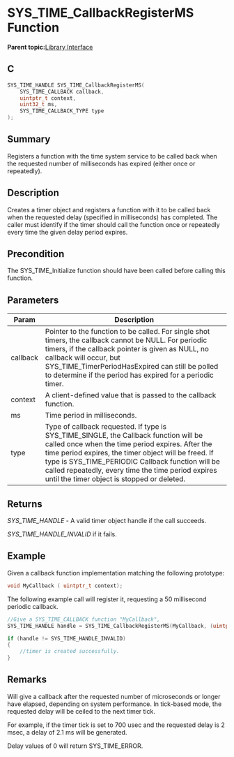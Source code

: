 # SYS\_TIME\_CallbackRegisterMS Function

**Parent topic:**[Library Interface](GUID-3D84F884-122D-4A4A-95DA-DFD8C2E84650.md)

## C

```c
SYS_TIME_HANDLE SYS_TIME_CallbackRegisterMS(
    SYS_TIME_CALLBACK callback,
    uintptr_t context,
    uint32_t ms,
    SYS_TIME_CALLBACK_TYPE type
);
```

## Summary

Registers a function with the time system service to be called back when the requested number of milliseconds has expired \(either once or repeatedly\).

## Description

Creates a timer object and registers a function with it to be called back<br />when the requested delay \(specified in milliseconds\) has completed. The<br />caller must identify if the timer should call the function once or repeatedly<br />every time the given delay period expires.

## Precondition

The SYS\_TIME\_Initialize function should have been called before calling this function.

## Parameters

|Param|Description|
|-----|-----------|
|callback|Pointer to the function to be called. For single shot timers, the callback cannot be NULL. For periodic timers, if the callback pointer is given as NULL, no callback will occur, but SYS\_TIME\_TimerPeriodHasExpired can still be polled to determine if the period has expired for a periodic timer.|
|context|A client-defined value that is passed to the callback function.|
|ms|Time period in milliseconds.|
|type|Type of callback requested. If type is SYS\_TIME\_SINGLE, the Callback function will be called once when the time period expires. After the time period expires, the timer object will be freed. If type is SYS\_TIME\_PERIODIC Callback function will be called repeatedly, every time the time period expires until the timer object is stopped or deleted.|

## Returns

*SYS\_TIME\_HANDLE* - A valid timer object handle if the call succeeds.

*SYS\_TIME\_HANDLE\_INVALID* if it fails.

## Example

Given a callback function implementation matching the following prototype:

```c
void MyCallback ( uintptr_t context);
```

The following example call will register it, requesting a 50 millisecond periodic callback.

```c
//Give a SYS_TIME_CALLBACK function "MyCallback",
SYS_TIME_HANDLE handle = SYS_TIME_CallbackRegisterMS(MyCallback, (uintptr_t)0, 50, SYS_TIME_PERIODIC);

if (handle != SYS_TIME_HANDLE_INVALID)
{
    //timer is created successfully.
}
```

## Remarks

Will give a callback after the requested number of microseconds or longer have elapsed, depending on system performance. In tick-based mode, the requested delay will be ceiled to the next timer tick.

For example, if the timer tick is set to 700 usec and the requested delay is 2 msec, a delay of 2.1 ms will be generated.

Delay values of 0 will return SYS\_TIME\_ERROR.

